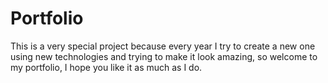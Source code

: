 
# Portfolio
This is a very special project because every year I try to create a new one using new technologies and trying to make it look amazing, so welcome to my portfolio, I hope you like it as much as I do.

